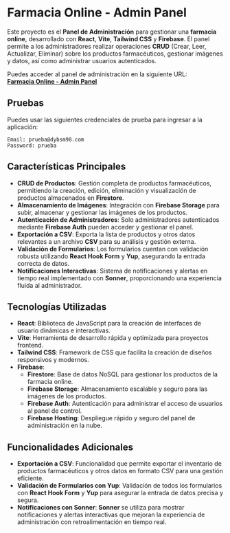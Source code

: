 # Farmacia Online - Admin Panel

Este proyecto es el **Panel de Administración** para gestionar una **farmacia online**, desarrollado con **React**, **Vite**, **Tailwind CSS** y **Firebase**. El panel permite a los administradores realizar operaciones **CRUD** (Crear, Leer, Actualizar, Eliminar) sobre los productos farmacéuticos, gestionar imágenes y datos, así como administrar usuarios autenticados.

Puedes acceder al panel de administración en la siguiente URL:  
[**Farmacia Online - Admin Panel**](https://farmacia-online-admin-dybsm98.web.app/)

## Pruebas

Puedes usar las siguientes credenciales de prueba para ingresar a la aplicación:

```
Email: prueba@dybsm98.com
Password: prueba
```

## Características Principales

- **CRUD de Productos**: Gestión completa de productos farmacéuticos, permitiendo la creación, edición, eliminación y visualización de productos almacenados en **Firestore**.
- **Almacenamiento de Imágenes**: Integración con **Firebase Storage** para subir, almacenar y gestionar las imágenes de los productos.
- **Autenticación de Administradores**: Solo administradores autenticados mediante **Firebase Auth** pueden acceder y gestionar el panel.
- **Exportación a CSV**: Exporta la lista de productos y otros datos relevantes a un archivo **CSV** para su análisis y gestión externa.
- **Validación de Formularios**: Los formularios cuentan con validación robusta utilizando **React Hook Form** y **Yup**, asegurando la entrada correcta de datos.
- **Notificaciones Interactivas**: Sistema de notificaciones y alertas en tiempo real implementado con **Sonner**, proporcionando una experiencia fluida al administrador.

## Tecnologías Utilizadas

- **React**: Biblioteca de JavaScript para la creación de interfaces de usuario dinámicas e interactivas.
- **Vite**: Herramienta de desarrollo rápida y optimizada para proyectos frontend.
- **Tailwind CSS**: Framework de CSS que facilita la creación de diseños responsivos y modernos.
- **Firebase**:
  - **Firestore**: Base de datos NoSQL para gestionar los productos de la farmacia online.
  - **Firebase Storage**: Almacenamiento escalable y seguro para las imágenes de los productos.
  - **Firebase Auth**: Autenticación para administrar el acceso de usuarios al panel de control.
  - **Firebase Hosting**: Despliegue rápido y seguro del panel de administración en la nube.

## Funcionalidades Adicionales

- **Exportación a CSV**: Funcionalidad que permite exportar el inventario de productos farmacéuticos y otros datos en formato CSV para una gestión eficiente.
- **Validación de Formularios con Yup**: Validación de todos los formularios con **React Hook Form** y **Yup** para asegurar la entrada de datos precisa y segura.
- **Notificaciones con Sonner**: **Sonner** se utiliza para mostrar notificaciones y alertas interactivas que mejoran la experiencia de administración con retroalimentación en tiempo real.
